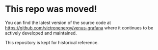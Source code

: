 # **This repo was moved!**

You can find the latest version of the source code at https://github.com/victronenergy/venus-grafana where it continues to be actively developed and maintained.

This repository is kept for historical reference.
